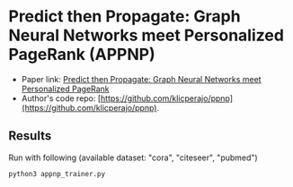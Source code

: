 Predict then Propagate: Graph Neural Networks meet Personalized PageRank (APPNP)
============

- Paper link: [Predict then Propagate: Graph Neural Networks meet Personalized PageRank](https://arxiv.org/abs/1810.05997)
- Author's code repo: [https://github.com/klicperajo/ppnp](https://github.com/klicperajo/ppnp). 

Results
-------

Run with following (available dataset: "cora", "citeseer", "pubmed")
```bash
python3 appnp_trainer.py
```
